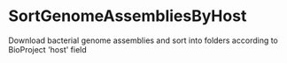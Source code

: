 # SortGenomeAssembliesByHost
Download bacterial genome assemblies and sort into folders according to BioProject 'host' field
